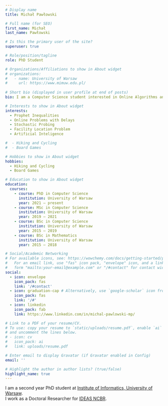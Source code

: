 ```yaml
---
# Display name
title: Michał Pawłowski

# Full name (for SEO)
first_name: Michał
last_name: Pawłowski

# Is this the primary user of the site?
superuser: true

# Role/position/tagline
role: PhD Student

# Organizations/Affiliations to show in About widget
# organizations:
#   - name: University of Warsaw
#     url: https://www.mimuw.edu.pl/
    
# Short bio (displayed in user profile at end of posts)
bio: I am a Computer Science student interested in Online Algorithms and Probability Theory.

# Interests to show in About widget
interests:
  - Prophet Inequalities
  - Online Problems with Delays 
  - Stochastic Probing
  - Facility Location Problem
  - Artificial Inteligence

#  - Hiking and Cycling
#  - Board Games

# Hobbies to show in About widget
hobbies:
  - Hiking and Cycling
  - Board Games

# Education to show in About widget
education:
  courses:
    - course: PhD in Computer Science
      institution: University of Warsaw
      year: 2021 – present
    - course: MSc in Computer Science
      institution: University of Warsaw
      year: 2019 – 2021
    - course: BSc in Computer Science
      institution: University of Warsaw
      year: 2015 – 2019
    - course: BSc in Mathematics
      institution: University of Warsaw
      year: 2015 – 2018

# Social/Academic Networking
# For available icons, see: https://wowchemy.com/docs/getting-started/page-builder/#icons
#   For an email link, use "fas" icon pack, "envelope" icon, and a link in the
#   form "mailto:your-email@example.com" or "/#contact" for contact widget.
social:
  - icon: envelope
    icon_pack: fas
    link: '/#contact'
  - icon: graduation-cap # Alternatively, use `google-scholar` icon from `ai` icon pack
    icon_pack: fas
    link: '/#'
  - icon: linkedin
    icon_pack: fab
    link: https://www.linkedin.com/in/michal-pawlowski-mp/

# Link to a PDF of your resume/CV.
# To use: copy your resume to `static/uploads/resume.pdf`, enable `ai` icons in `params.yaml`,
# and uncomment the lines below.
# - icon: cv
#   icon_pack: ai
#   link: uploads/resume.pdf

# Enter email to display Gravatar (if Gravatar enabled in Config)
email: ''

# Highlight the author in author lists? (true/false)
highlight_name: true
---
```


I am a second year PhD student at [Institute of Informatics, University of Warsaw](https://www.mimuw.edu.pl/). <br/>
I work as a Doctoral Researcher for [IDEAS NCBR](https://ideas-ncbr.pl/).
